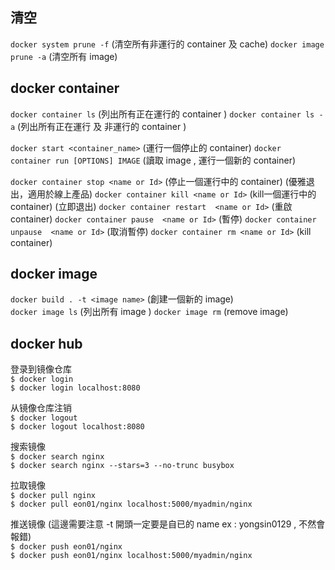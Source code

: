## 清空
`docker system prune -f` (清空所有非運行的 container 及 cache)
`docker image prune -a` (清空所有 image)

## docker container
`docker container ls` (列出所有正在運行的 container )
`docker container ls -a` (列出所有正在運行 及 非運行的 container )

`docker start <container_name>` (運行一個停止的 container)
`docker container run [OPTIONS] IMAGE` (讀取 image , 運行一個新的 container)

`docker container stop <name or Id>` (停止一個運行中的 container) (優雅退出，適用於線上產品)
`docker container kill <name or Id>` (kill一個運行中的 container) (立即退出)
`docker container restart  <name or Id>` (重啟 container)
`docker container pause  <name or Id>` (暫停)
`docker container unpause  <name or Id>` (取消暫停)
`docker container rm <name or Id>` (kill container)

## docker image   
`docker build . -t <image name>` (創建一個新的 image)  
`docker image ls` (列出所有 image )
`docker image rm` (remove image)


## docker hub
登录到镜像仓库   
`$ docker login`   
`$ docker login localhost:8080`  

从镜像仓库注销   
`$ docker logout`  
`$ docker logout localhost:8080`  

搜索镜像   
`$ docker search nginx`  
`$ docker search nginx --stars=3 --no-trunc busybox`  

拉取镜像   
`$ docker pull nginx`  
`$ docker pull eon01/nginx localhost:5000/myadmin/nginx`  
 
推送镜像 (這邊需要注意 -t 開頭一定要是自已的 name  ex : yongsin0129 , 不然會報錯)   
`$ docker push eon01/nginx`  
`$ docker push eon01/nginx localhost:5000/myadmin/nginx`  
